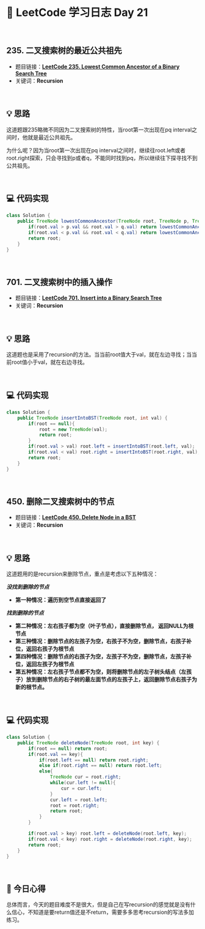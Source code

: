# 📝 LeetCode 学习日志 Day 21

<br>

## 235. 二叉搜索树的最近公共祖先 
- 题目链接：[**LeetCode 235. Lowest Common Ancestor of a Binary Search Tree**](https://leetcode.com/problems/lowest-common-ancestor-of-a-binary-search-tree/)
- 关键词：**Recursion**  

<br>

## 💡 思路
这道题跟235略微不同因为二叉搜索树的特性，当root第一次出现在pq interval之间时，他就是最近公共祖先。

为什么呢？因为当root第一次出现在pq interval之间时，继续往root.left或者root.right探索，只会寻找到p或者q，不能同时找到pq，所以继续往下探寻找不到公共祖先。

<br>

## 💻 代码实现
```java
class Solution {
    public TreeNode lowestCommonAncestor(TreeNode root, TreeNode p, TreeNode q) {
        if(root.val > p.val && root.val > q.val) return lowestCommonAncestor(root.left, p, q);
        if(root.val < p.val && root.val < q.val) return lowestCommonAncestor(root.right, p, q);
        return root;
    }
}
```

<br>

## 701. 二叉搜索树中的插入操作
- 题目链接：[**LeetCode 701. Insert into a Binary Search Tree**](https://leetcode.com/problems/insert-into-a-binary-search-tree/)
- 关键词：**Recursion**

<br>

## 💡 思路
这道题也是采用了recursion的方法。当当前root值大于val，就在左边寻找；当当前root值小于val，就在右边寻找。


<br>

## 💻 代码实现
```java
class Solution {
    public TreeNode insertIntoBST(TreeNode root, int val) {
        if(root == null){
            root = new TreeNode(val);
            return root;
        }
        if(root.val > val) root.left = insertIntoBST(root.left, val);
        if(root.val < val) root.right = insertIntoBST(root.right, val);
        return root;
    }
}
```

<br>

## 450. 删除二叉搜索树中的节点 
- 题目链接：[**LeetCode 450. Delete Node in a BST**](https://leetcode.com/problems/delete-node-in-a-bst/)
- 关键词：**Recursion**

<br>

## 💡 思路
这道题用的是recursion来删除节点，重点是考虑以下五种情况：

***没找到删除的节点***
 - **第一种情况：遍历到空节点直接返回了**

***找到删除的节点***

 - **第二种情况：左右孩子都为空（叶子节点），直接删除节点， 返回NULL为根节点**
 - **第三种情况：删除节点的左孩子为空，右孩子不为空，删除节点，右孩子补位，返回右孩子为根节点**
 - **第四种情况：删除节点的右孩子为空，左孩子不为空，删除节点，左孩子补位，返回左孩子为根节点**
 - **第五种情况：左右孩子节点都不为空，则将删除节点的左子树头结点（左孩子）放到删除节点的右子树的最左面节点的左孩子上，返回删除节点右孩子为新的根节点。**

<br>

## 💻 代码实现
```java
class Solution {
    public TreeNode deleteNode(TreeNode root, int key) {
        if(root == null) return root;
        if(root.val == key){
            if(root.left == null) return root.right;
            else if(root.right == null) return root.left;
            else{
                TreeNode cur = root.right;
                while(cur.left != null){
                    cur = cur.left;
                }
                cur.left = root.left;
                root = root.right;
                return root;
            }
        }

        if(root.val > key) root.left = deleteNode(root.left, key);
        if(root.val < key) root.right = deleteNode(root.right, key);
        return root;
    }
}
```

<br>

## 📝 今日心得
总体而言，今天的题目难度不是很大，但是自己在写recursion的感觉就是没有什么信心，不知道是要return值还是不return，需要多多思考recursion的写法多加练习。